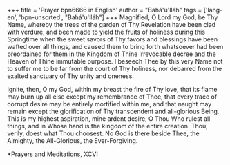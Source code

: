 +++
title = 'Prayer bpn6666 in English'
author = "Bahá'u'lláh"
tags = ['lang-en', 'bpn-unsorted', "Bahá'u'lláh"]
+++
Magnified, O Lord my God, be Thy Name, whereby the trees of the garden of Thy Revelation have been clad with verdure, and been made to yield the fruits of holiness during this Springtime when the sweet savors of Thy favors and blessings have been wafted over all things, and caused them to bring forth whatsoever had been preordained for them in the Kingdom of Thine irrevocable decree and the Heaven of Thine immutable purpose. I beseech Thee by this very Name not to suffer me to be far from the court of Thy holiness, nor debarred from the exalted sanctuary of Thy unity and oneness.

Ignite, then, O my God, within my breast the fire of Thy love, that its flame may burn up all else except my remembrance of Thee, that every trace of corrupt desire may be entirely mortified within me, and that naught may remain except the glorification of Thy transcendent and all-glorious Being. This is my highest aspiration, mine ardent desire, O Thou Who rulest all things, and in Whose hand is the kingdom of the entire creation. Thou, verily, doest what Thou choosest. No God is there beside Thee, the Almighty, the All-Glorious, the Ever-Forgiving.


*Prayers and Meditations, XCVI
